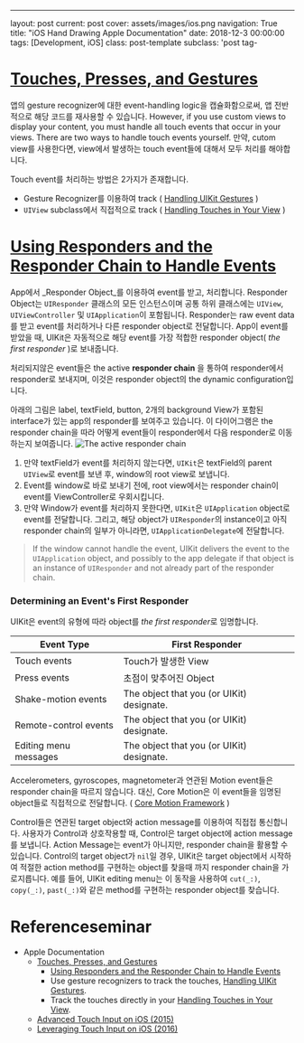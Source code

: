 ---

layout: post
current: post
cover:  assets/images/ios.png
navigation: True
title: "iOS Hand Drawing Apple Documentation"
date: 2018-12-3 00:00:00
tags: [Development, iOS]
class: post-template
subclass: 'post tag-
 # [Touches, Presses, and Gestures](https://developer.apple.com/documentation/uikit/touches_presses_and_gestures)
앱의 gesture recognizer에 대한 event-handling logic을 캡슐화함으로써,  앱 전반적으로 해당 코드를 재사용할 수 있습니다.
However, if you use custom views to display your content, you must handle all touch events that occur in your views. There are two ways to handle touch events yourself.
만약, cutom view를 사용한다면,  view에서 발생하는 touch event들에 대해서 모두 처리를 해야합니다.

Touch event를 처리하는 방법은 2가지가 존재합니다.
- Gesture Recognizer를 이용하여 track ( [Handling UIKit Gestures](https://developer.apple.com/documentation/uikit/touches_presses_and_gestures/handling_uikit_gestures) )
- `UIView` subclass에서 직접적으로 track ( [Handling Touches in Your View](https://developer.apple.com/documentation/uikit/touches_presses_and_gestures/handling_touches_in_your_view) )

# [Using Responders and the Responder Chain to Handle Events](https://developer.apple.com/documentation/uikit/touches_presses_and_gestures/using_responders_and_the_responder_chain_to_handle_events)
App에서 _Responder Object_를 이용하여 event를 받고, 처리합니다. 
Responder Object는 `UIResponder` 클래스의 모든 인스턴스이며 공통 하위 클래스에는 `UIView`, `UIViewController` 및 `UIApplication`이 포함됩니다. 
Responder는 raw event data를 받고 event를 처리하거나 다른 responder object로 전달합니다. App이 event를 받았을 때, UIKit은 자동적으로 해당 event를 가장 적합한 responder object( *the first responder* )로 보내줍니다.

처리되지않은 event들은 the active **responder chain** 을 통하여 responder에서 responder로 보내지며, 이것은 responder object의 the dynamic configuration입니다.

아래의 그림은 label, textField, button, 2개의 background View가 포함된 interface가 있는 app의 responder를 보여주고 있습니다. 이 다이어그램은 the responder chain을 따라 어떻게 event들이 responder에서 다음 responder로 이동하는지 보여줍니다.
![The active responder chain](https://docs-assets.developer.apple.com/published/7c21d852b9/f17df5bc-d80b-4e17-81cf-4277b1e0f6e4.png)
1. 만약 textField가 event를 처리하지 않는다면, `UIKit`은 textField의 parent `UIView`로 event를 보낸 후, window의 root view로 보냅니다. 
2. Event를 window로 바로 보내기 전에, root view에서는 responder chain이 event를 ViewController로 우회시킵니다.
3. 만약 Window가 event를 처리하지 못한다면, `UIKit`은 `UIApplication` object로 event를 전달합니다. 그리고, 해당 object가 `UIResponder`의 instance이고 아직 responder chain의 일부가 아니라면,  `UIApplicationDelegate`에 전달합니다.
>If the window cannot handle the event, UIKit delivers the event to the `UIApplication` object, and possibly to the app delegate if that object is an instance of `UIResponder` and not already part of the responder chain.
### Determining an Event's First Responder
UIKit은 event의 유형에 따라 object를 *the first responder*로 임명합니다.

| Event Type | First Responder				|
| --										| --										|
| Touch events					| Touch가 발생한 View 		|
| Press events						| 초점이 맞추어진 Object 	|
| Shake-motion events 		| The object that you (or UIKit) designate. |
| Remote-control events 	| The object that you (or UIKit) designate. |
| Editing menu messages	| The object that you (or UIKit) designate. |

Accelerometers, gyroscopes, magnetometer과 연관된 Motion event들은 responder chain을 따르지 않습니다. 대신, Core Motion은 이 event들을 임명된 object들로 직접적으로 전달합니다. ( [Core Motion Framework](https://developer.apple.com/library/archive/documentation/Miscellaneous/Conceptual/iPhoneOSTechOverview/CoreServicesLayer/CoreServicesLayer.html#//apple_ref/doc/uid/TP40007898-CH10-SW27) )
 
 Control들은 연관된 target object와 action message를 이용하여 직접접 통신합니다. 사용자가 Control과 상호작용할 때, Control은 target object에 action message를 보냅니다.
Action Message는 event가 아니지만, responder chain을 활용할 수 있습니다.
Control의 target object가 `nil`일 경우, UIKit은 target object에서 시작하여 적절한 action method를 구현하는 object를 찾을때 까지 responder chain을 가로지릅니다. 예를 들어, UIKit editing menu는 이 동작을 사용하여 `cut(_:)`, `copy(_:)`, `past(_:)`와 같은 method를 구현하는 responder object를 찾습니다.



# Referenceseminar
- Apple Documentation
	- [Touches, Presses, and Gestures](https://developer.apple.com/documentation/uikit/touches_presses_and_gestures)
		- [Using Responders and the Responder Chain to Handle Events](https://developer.apple.com/documentation/uikit/touches_presses_and_gestures/using_responders_and_the_responder_chain_to_handle_events)
		- Use gesture recognizers to track the touches, [Handling UIKit Gestures](https://developer.apple.com/documentation/uikit/touches_presses_and_gestures/handling_uikit_gestures).
		-  Track the touches directly in your [Handling Touches in Your View](https://developer.apple.com/documentation/uikit/touches_presses_and_gestures/handling_touches_in_your_view).
	- [Advanced Touch Input on iOS (2015)](https://developer.apple.com/videos/play/wwdc2015/233/)
	- [Leveraging Touch Input on iOS (2016)](https://developer.apple.com/videos/play/wwdc2016/220)


